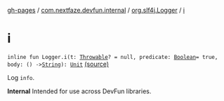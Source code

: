 [gh-pages](../../index.md) / [com.nextfaze.devfun.internal](../index.md) / [org.slf4j.Logger](index.md) / [i](.)

# i

`inline fun Logger.i(t: `[`Throwable`](https://kotlinlang.org/api/latest/jvm/stdlib/kotlin/-throwable/index.html)`? = null, predicate: `[`Boolean`](https://kotlinlang.org/api/latest/jvm/stdlib/kotlin/-boolean/index.html)` = true, body: () -> `[`String`](https://kotlinlang.org/api/latest/jvm/stdlib/kotlin/-string/index.html)`): `[`Unit`](https://kotlinlang.org/api/latest/jvm/stdlib/kotlin/-unit/index.html) [(source)](https://github.com/NextFaze/dev-fun/tree/master/devfun-annotations/src/main/java/com/nextfaze/devfun/internal/Logging.kt#L64)

Log `info`.

**Internal**
Intended for use across DevFun libraries.

